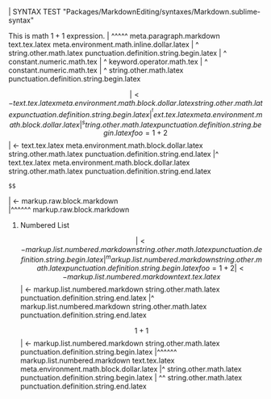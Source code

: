 | SYNTAX TEST "Packages/MarkdownEditing/syntaxes/Markdown.sublime-syntax"

This is math $1+1$ expression.
|            ^^^^^ meta.paragraph.markdown text.tex.latex meta.environment.math.inline.dollar.latex
|            ^ string.other.math.latex punctuation.definition.string.begin.latex
|             ^ constant.numeric.math.tex
|              ^ keyword.operator.math.tex
|               ^ constant.numeric.math.tex
|                ^ string.other.math.latex punctuation.definition.string.begin.latex

$$
| <- text.tex.latex meta.environment.math.block.dollar.latex string.other.math.latex punctuation.definition.string.begin.latex
|^^ text.tex.latex meta.environment.math.block.dollar.latex
|^ string.other.math.latex punctuation.definition.string.begin.latex
foo = 1 + 2
$$
| <- text.tex.latex meta.environment.math.block.dollar.latex string.other.math.latex punctuation.definition.string.end.latex
|^ text.tex.latex meta.environment.math.block.dollar.latex string.other.math.latex punctuation.definition.string.end.latex

    $$
| <- markup.raw.block.markdown    
|^^^^^^ markup.raw.block.markdown

1. Numbered List

   $$
   | <- markup.list.numbered.markdown string.other.math.latex punctuation.definition.string.begin.latex
   |^ markup.list.numbered.markdown string.other.math.latex punctuation.definition.string.begin.latex
   foo = 1 + 2
   | <- markup.list.numbered.markdown text.tex.latex
   $$
   | <- markup.list.numbered.markdown string.other.math.latex punctuation.definition.string.end.latex
   |^ markup.list.numbered.markdown string.other.math.latex punctuation.definition.string.end.latex

   $$1+1$$
   | <- markup.list.numbered.markdown string.other.math.latex punctuation.definition.string.begin.latex
   |^^^^^^ markup.list.numbered.markdown text.tex.latex meta.environment.math.block.dollar.latex
   |^ string.other.math.latex punctuation.definition.string.begin.latex
   |    ^^ string.other.math.latex punctuation.definition.string.end.latex
